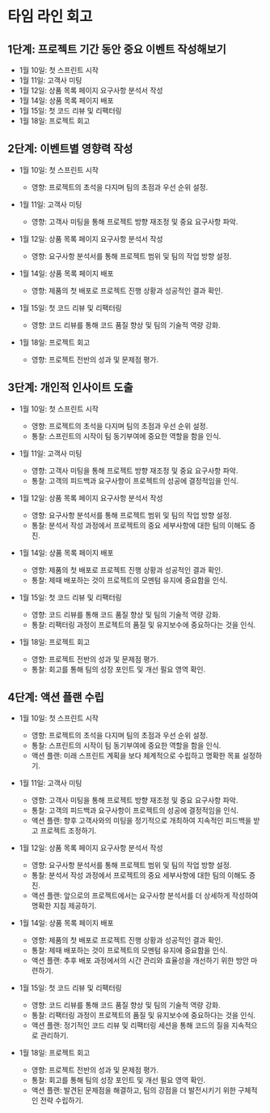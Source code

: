 # 타임 라인 회고

## 1단계: 프로젝트 기간 동안 중요 이벤트 작성해보기

- 1월 10일: 첫 스프린트 시작
- 1월 11일: 고객사 미팅
- 1월 12일: 상품 목록 페이지 요구사항 분석서 작성
- 1월 14일: 상품 목록 페이지 배포
- 1월 15일: 첫 코드 리뷰 및 리팩터링
- 1월 18일: 프로젝트 회고

## 2단계: 이벤트별 영향력 작성

- 1월 10일: 첫 스프린트 시작

  - 영향: 프로젝트의 초석을 다지며 팀의 초점과 우선 순위 설정.

- 1월 11일: 고객사 미팅

  - 영향: 고객사 미팅을 통해 프로젝트 방향 재조정 및 중요 요구사항 파악.

- 1월 12일: 상품 목록 페이지 요구사항 분석서 작성

  - 영향: 요구사항 분석서를 통해 프로젝트 범위 및 팀의 작업 방향 설정.

- 1월 14일: 상품 목록 페이지 배포

  - 영향: 제품의 첫 배포로 프로젝트 진행 상황과 성공적인 결과 확인.

- 1월 15일: 첫 코드 리뷰 및 리팩터링

  - 영향: 코드 리뷰를 통해 코드 품질 향상 및 팀의 기술적 역량 강화.

- 1월 18일: 프로젝트 회고
  - 영향: 프로젝트 전반의 성과 및 문제점 평가.

## 3단계: 개인적 인사이트 도출

- 1월 10일: 첫 스프린트 시작

  - 영향: 프로젝트의 초석을 다지며 팀의 초점과 우선 순위 설정.
  - 통찰: 스프린트의 시작이 팀 동기부여에 중요한 역할을 함을 인식.

- 1월 11일: 고객사 미팅

  - 영향: 고객사 미팅을 통해 프로젝트 방향 재조정 및 중요 요구사항 파악.
  - 통찰: 고객의 피드백과 요구사항이 프로젝트의 성공에 결정적임을 인식.

- 1월 12일: 상품 목록 페이지 요구사항 분석서 작성

  - 영향: 요구사항 분석서를 통해 프로젝트 범위 및 팀의 작업 방향 설정.
  - 통찰: 분석서 작성 과정에서 프로젝트의 중요 세부사항에 대한 팀의 이해도 증진.

- 1월 14일: 상품 목록 페이지 배포

  - 영향: 제품의 첫 배포로 프로젝트 진행 상황과 성공적인 결과 확인.
  - 통찰: 제때 배포하는 것이 프로젝트의 모멘텀 유지에 중요함을 인식.

- 1월 15일: 첫 코드 리뷰 및 리팩터링

  - 영향: 코드 리뷰를 통해 코드 품질 향상 및 팀의 기술적 역량 강화.
  - 통찰: 리팩터링 과정이 프로젝트의 품질 및 유지보수에 중요하다는 것을 인식.

- 1월 18일: 프로젝트 회고
  - 영향: 프로젝트 전반의 성과 및 문제점 평가.
  - 통찰: 회고를 통해 팀의 성장 포인트 및 개선 필요 영역 확인.

## 4단계: 액션 플랜 수립

- 1월 10일: 첫 스프린트 시작

  - 영향: 프로젝트의 초석을 다지며 팀의 초점과 우선 순위 설정.
  - 통찰: 스프린트의 시작이 팀 동기부여에 중요한 역할을 함을 인식.
  - 액션 플랜: 미래 스프린트 계획을 보다 체계적으로 수립하고 명확한 목표 설정하기.

- 1월 11일: 고객사 미팅

  - 영향: 고객사 미팅을 통해 프로젝트 방향 재조정 및 중요 요구사항 파악.
  - 통찰: 고객의 피드백과 요구사항이 프로젝트의 성공에 결정적임을 인식.
  - 액션 플랜: 향후 고객사와의 미팅을 정기적으로 개최하여 지속적인 피드백을 받고 프로젝트 조정하기.

- 1월 12일: 상품 목록 페이지 요구사항 분석서 작성

  - 영향: 요구사항 분석서를 통해 프로젝트 범위 및 팀의 작업 방향 설정.
  - 통찰: 분석서 작성 과정에서 프로젝트의 중요 세부사항에 대한 팀의 이해도 증진.
  - 액션 플랜: 앞으로의 프로젝트에서는 요구사항 분석서를 더 상세하게 작성하여 명확한 지침 제공하기.

- 1월 14일: 상품 목록 페이지 배포

  - 영향: 제품의 첫 배포로 프로젝트 진행 상황과 성공적인 결과 확인.
  - 통찰: 제때 배포하는 것이 프로젝트의 모멘텀 유지에 중요함을 인식.
  - 액션 플랜: 추후 배포 과정에서의 시간 관리와 효율성을 개선하기 위한 방안 마련하기.

- 1월 15일: 첫 코드 리뷰 및 리팩터링

  - 영향: 코드 리뷰를 통해 코드 품질 향상 및 팀의 기술적 역량 강화.
  - 통찰: 리팩터링 과정이 프로젝트의 품질 및 유지보수에 중요하다는 것을 인식.
  - 액션 플랜: 정기적인 코드 리뷰 및 리팩터링 세션을 통해 코드의 질을 지속적으로 관리하기.

- 1월 18일: 프로젝트 회고
  - 영향: 프로젝트 전반의 성과 및 문제점 평가.
  - 통찰: 회고를 통해 팀의 성장 포인트 및 개선 필요 영역 확인.
  - 액션 플랜: 발견된 문제점을 해결하고, 팀의 강점을 더 발전시키기 위한 구체적인 전략 수립하기.
